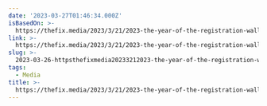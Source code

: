 ```yaml
---
date: '2023-03-27T01:46:34.000Z'
isBasedOn: >-
  https://thefix.media/2023/3/21/2023-the-year-of-the-registration-wall-how-publishers-can-succeed-in-their-registration-strategy
link: >-
  https://thefix.media/2023/3/21/2023-the-year-of-the-registration-wall-how-publishers-can-succeed-in-their-registration-strategy
slug: >-
  2023-03-26-httpsthefixmedia20233212023-the-year-of-the-registration-wall-how-publishers-can-succeed-in-their-registration-strategy
tags:
  - Media
title: >-
  https://thefix.media/2023/3/21/2023-the-year-of-the-registration-wall-how-publishers-can-succeed-in-their-registration-strategy
---
```


